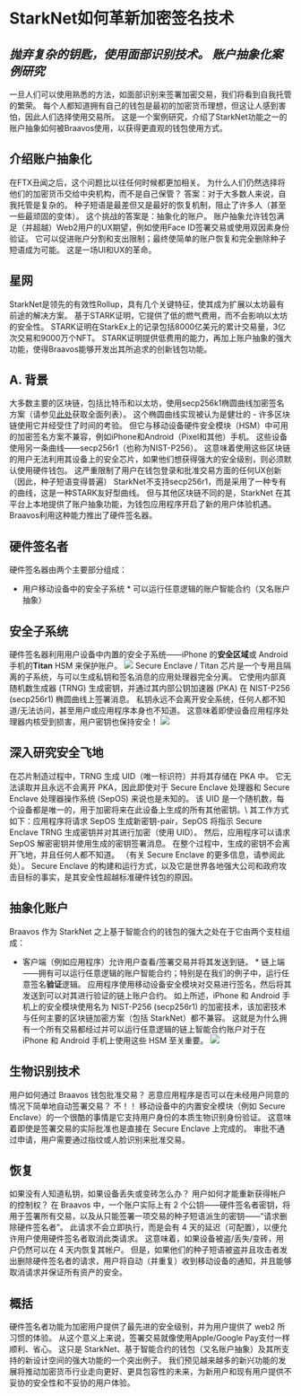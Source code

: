 # StarkNet如何革新加密签名技术
## *抛弃复杂的钥匙，使用面部识别技术。 账户抽象化案例研究*
一旦人们可以使用熟悉的方法，如面部识别来签署加密交易，我们将看到自我托管的繁荣。 每个人都知道拥有自己的钱包是最初的加密货币理想，但这让人感到害怕，因此人们选择使用交易所。 这是一个案例研究，介绍了StarkNet功能之一的账户抽象如何被Braavos使用，以获得更直观的钱包使用方式。
## 介绍账户抽象化
在FTX丑闻之后，这个问题比以往任何时候都更加相关。 为什么人们仍然选择将他们的加密货币交给中央机构，而不是自己保管？ 答案：对于大多数人来说，自我托管是复杂的。 种子短语是最差但又是最好的恢复机制，阻止了许多人（甚至一些最顽固的变体）。 这个挑战的答案是：抽象化的账户。 账户抽象允许钱包满足（并超越）Web2用户的UX期望，例如使用Face ID签署交易或使用双因素身份验证。 它可以促进账户分割和支出限制；最终使简单的账户恢复和完全删除种子短语成为可能。 这是一场UI和UX的革命。
## 星网
StarkNet是领先的有效性Rollup，具有几个关键特征，使其成为扩展以太坊最有前途的解决方案。 基于STARK证明，它提供了低的燃气费用，而不会影响以太坊的安全性。 STARK证明在StarkEx上的记录包括8000亿美元的累计交易量，3亿次交易和9000万个NFT。 STARK证明提供低费用的能力，再加上账户抽象的强大功能，使得Braavos能够开发出其所追求的创新钱包功能。
## A. 背景
大多数主要的区块链，包括比特币和以太坊，使用secp256k1椭圆曲线加密签名方案（请参见[此处](http://ethanfast.com/top-crypto.html)获取全面列表）。 这个椭圆曲线实现被认为是健壮的 - 许多区块链使用它并经受住了时间的考验。 但它与移动设备硬件安全模块（HSM）中可用的加密签名方案不兼容，例如iPhone和Android（Pixel和其他）手机。 这些设备使用另一条曲线——secp256r1（也称为NIST-P256）。 这意味着使用这些区块链的用户无法利用其设备上的安全芯片，如果他们想获得强大的安全级别，则必须默认使用硬件钱包。 这严重限制了用户在钱包登录和批准交易方面的任何UX创新（因此，种子短语变得普遍） StarkNet不支持secp256r1，而是采用了一种专有的曲线，这是一种STARK友好型曲线。 但与其他区块链不同的是，StarkNet 在其平台上本地提供了账户抽象功能，为钱包应用程序开启了新的用户体验机遇。 Braavos利用这种能力推出了硬件签名器。
## 硬件签名者
硬件签名器由两个主要部分组成：
* 用户移动设备中的安全子系统 * 可以运行任意逻辑的账户智能合约（又名账户抽象）
## 安全子系统
硬件签名器利用用户设备中内置的安全子系统——iPhone 的**安全区域**或 Android 手机的**Titan** HSM 来保护账户。 ![](https://miro.medium.com/max/1400/0*EPm8q10ykvFGnvcv) Secure Enclave / Titan 芯片是一个专用且隔离的子系统，与可以生成私钥和签名消息的应用处理器完全分离。 它使用内部真随机数生成器 (TRNG) 生成密钥，并通过其内部公钥加速器 (PKA) 在 NIST-P256 (secp256r1) 椭圆曲线上签署消息。 私钥永远不会离开安全系统，任何人都不知道/无法访问，甚至用户或应用程序本身也不知道。 这意味着即使设备应用程序处理器内核受到损害，用户密钥也保持安全！ ![](https://miro.medium.com/max/1400/0*yHJ--fK8keNdTci8)
## 深入研究安全飞地
在芯片制造过程中，TRNG 生成 UID（唯一标识符）并将其存储在 PKA 中。 它无法读取并且永远不会离开 PKA，因此即使对于 Secure Enclave 处理器和 Secure Enclave 处理器操作系统 (SepOS) 来说也是未知的。 该 UID 是一个随机数，每个设备都是唯一的，用于加密将来在此设备上生成的所有其他密钥。\ 其工作方式如下：应用程序将请求 SepOS 生成新密钥-pair，SepOS 将指示 Secure Enclave TRNG 生成密钥并对其进行加密（使用 UID）。 然后，应用程序可以请求 SepOS 解密密钥并使用生成的密钥签署消息。 在整个过程中，生成的密钥不会离开飞地，并且任何人都不知道。 （有关 Secure Enclave 的更多信息，请参阅此处[](https://support.apple.com/en-il/guide/security/sec59b0b31ff/web)）。 Secure Enclave 的构建和运行方式，以及它是世界各地强大公司和政府攻击目标的事实，是其安全性超越标准硬件钱包的原因。
## 抽象化账户
Braavos 作为 StarkNet 之上基于智能合约的钱包的强大之处在于它由两个支柱组成：
* 客户端（例如应用程序）允许用户查看/签署交易并将其发送到链。 * 链上端——拥有可以运行任意逻辑的账户智能合约；特别是在我们的例子中，运行任意签名**验证**逻辑。 应用程序使用移动设备安全模块对交易进行签名，然后将其发送到可以对其进行验证的链上账户合约。 如上所述，iPhone 和 Android 手机上的安全模块使用名为 NIST-P256 (secp256r1) 的加密技术，该加密技术与任何主要的区块链加密方案（包括 StarkNet）都不兼容。 这就是为什么拥有一个所有交易都经过并可以运行任意逻辑的链上智能合约账户对于在 iPhone 和 Android 手机上使用这些 HSM 至关重要。 ![](https://miro.medium.com/max/1400/0*1gItqYMJgmpu_fXc)
## 生物识别技术
用户如何通过 Braavos 钱包批准交易？ 恶意应用程序是否可以在未经用户同意的情况下简单地自动签署交易？ 不！！ 移动设备中的内置安全模块（例如 Secure Enclave）的一个很酷的事情是它支持用户身份的本质生物识别身份验证。 这意味着即使是签署交易的实际批准也是直接在 Secure Enclave 上完成的。 审批不通过申请，用户需要通过指纹或人脸识别来批准交易。
## 恢复
如果没有人知道私钥，如果设备丢失或变砖怎么办？ 用户如何才能重新获得帐户的控制权？ 在 Braavos 中，一个账户实际上有 2 个公钥——硬件签名者密钥，将用于签署所有交易，以及从只能签署一项交易的种子短语派生的密钥——“请求删除硬件签名者”。 此请求不会立即执行，而是会有 4 天的延迟（可配置），以便允许用户使用硬件签名者取消此类请求。 这意味着，如果设备被盗/丢失/变砖，用户仍然可以在 4 天内恢复其帐户。 但是，如果他们的种子短语被盗并且攻击者发出删除硬件签名者的请求，用户将自动（并重复）收到移动设备的通知，并且能够取消请求并保证所有资产的安全。
## 概括
硬件签名者功能为加密用户提供了最先进的安全级别，并为用户提供了 web2 所习惯的体验。 从这个意义上来说，签署交易就像使用Apple/Google Pay支付一样顺利、省心。 这只是 StarkNet、基于智能合约的钱包（又名账户抽象）及其所支持的新设计空间的强大功能的一个突出例子。 我们预见越来越多的新兴功能的发展将推动加密货币行业走向更好、更具包容性的未来，为新用户和现有用户提供不妥协的安全性和不妥协的用户体验。